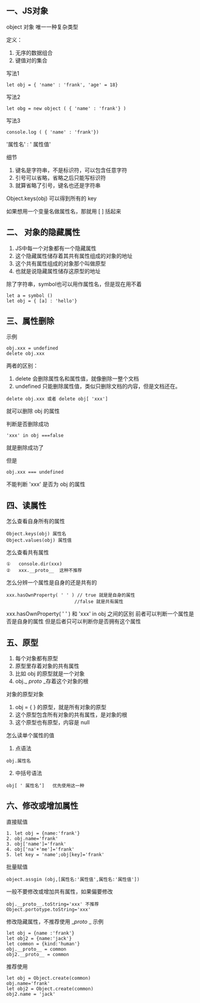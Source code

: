 ## 一、JS对象

object 对象 唯一一种复杂类型

定义：

1. 无序的数据组合
2. 键值对的集合

写法1
 ~~~~
let obj = { 'name' : 'frank', 'age' = 18}
~~~~
写法2
~~~~
let obg = new object ( { 'name' : 'frank'} )
~~~~
写法3
~~~~
console.log ( { 'name' : 'frank'})
~~~~

'属性名' : ' 属性值'

细节
1. 键名是字符串，不是标识符，可以包含任意字符
2. 引号可以省略，省略之后只能写标识符
3. 就算省略了引号，键名也还是字符串

Object.keys(obj) 可以得到所有的 key

如果想用一个变量名做属性名，那就用 [ ] 括起来


## 二、 对象的隐藏属性

1. JS中每一个对象都有一个隐藏属性
2. 这个隐藏属性储存着其共有属性组成的对象的地址
3. 这个共有属性组成的对象那个叫做原型
4. 也就是说隐藏属性储存这原型的地址

除了字符串，symbol也可以用作属性名，但是现在用不着
~~~~
let a = symbol ()
let obj = { [a] : 'hello'}
~~~~

## 三、属性删除

示例
~~~~
obj.xxx = undefined
delete obj.xxx
~~~~
两者的区别：
1. delete 会删除属性名和属性值，就像删除一整个文档
2. undefined 只能删除属性值，类似只删除文档的内容，但是文档还在。

~~~~
delete obj.xxx 或者 delete obj[ 'xxx']
~~~~
就可以删除 obj 的属性

判断是否删除成功
~~~~
'xxx' in obj ===false
~~~~
就是删除成功了

但是
~~~~
obj.xxx === undefined 
~~~~
不能判断 'xxx' 是否为 obj 的属性

## 四、读属性

怎么查看自身所有的属性
~~~~
Object.keys(obj) 属性名
Object.values(obj) 属性值
~~~~
怎么查看共有属性
~~~~
①   console.dir(xxx)
②   xxx.__proto__  这种不推荐
~~~~

怎么分辨一个属性是自身的还是共有的
~~~~
xxx.hasOwnProperty( ' ' ) // true 就是是自身的属性
                         //false 就是共有属性 
~~~~

xxx.hasOwnProperty( ' ' ) 和 'xxx' in obj 之间的区别
前者可以判断一个属性是否是自身的属性 
但是后者只可以判断你是否拥有这个属性
## 五、原型
1. 每个对象都有原型
2. 原型里存着对象的共有属性
3. 比如 obj 的原型就是一个对象
4. obj._ _proto_ _存着这个对象的根

对象的原型对象

1. obj = { } 的原型，就是所有对象的原型
2. 这个原型包含所有对象的共有属性，是对象的根
3. 这个原型也有原型，内容是 null

怎么读单个属性的值
1. 点语法 
~~~~
obj.属性名
~~~~
2. 中括号语法
~~~~
obj[ ' 属性名‘]   优先使用这一种
~~~~

## 六、修改或增加属性

   直接赋值
   ~~~~
   1. let obj = {name:'frank'}
   2. obj.name='frank'
   3. obj['name']='frank'
   4. obj['na'+'me']='frank'
   5. let key = 'name';obj[key]='frank'
   ~~~~

批量赋值
~~~~
object.assgin (obj,[属性名:'属性值',属性名:'属性值'])
~~~~
一般不要修改或增加共有属性，如果偏要修改
~~~~
obj.__proto__.toString='xxx' 不推荐
Object.portotype.toString='xxx'
~~~~
修改隐藏属性，不推荐使用  __proto_ _
示例
~~~~
let obj = {name :'frank'}
let obj2 = {name:'jack'}
let common = {kind:'human'}
obj.__proto__ = common
obj2.__proto__ = common
~~~~
推荐使用
~~~~
let obj = Object.create(common)
obj.name='frank'
let obj2 = Object.create(common)
obj2.name = 'jack'
~~~~
